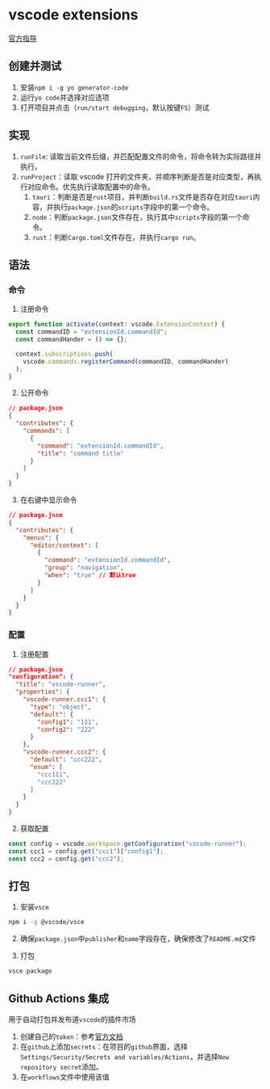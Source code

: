 # vscode extensions

[官方指导](https://code.visualstudio.com/api/get-started/your-first-extension)

## 创建并测试

1. 安装`npm i -g yo generator-code`
2. 运行`yo code`并选择对应选项
3. 打开项目并点击（`run/start debugging`，默认按键`F5`）测试

## 实现

1. `runFile`: 读取当前文件后缀，并匹配配置文件的命令，将命令转为实际路径并执行。
2. `runProject`：读取 vscode 打开的文件夹，并顺序判断是否是对应类型，再执行对应命令。优先执行读取配置中的命令。
   1. `tauri`：判断是否是`rust`项目，并判断`build.rs`文件是否存在对应`tauri`内容，并执行`package.json`的`scripts`字段中的第一个命令。
   2. `node`：判断`package.json`文件存在，执行其中`scripts`字段的第一个命令。
   3. `rust`：判断`Cargo.toml`文件存在，并执行`cargo run`。

## 语法

### 命令

1. 注册命令

```js
export function activate(context: vscode.ExtensionContext) {
  const commandID = "extensionId.commandId";
  const commandHander = () => {};

  context.subscriptions.push(
    vscode.commands.registerCommand(commandID, commandHander)
  );
}
```

2. 公开命令

```json
// package.json
{
  "contributes": {
    "commands": [
      {
        "command": "extensionId.commandId",
        "title": "command title"
      }
    ]
  }
}
```

3. 在右键中显示命令

```json
// package.json
{
  "contributes": {
    "menus": {
      "editor/context": [
        {
          "command": "extensionId.commandId",
          "group": "navigation",
          "when": "true" // 默认true
        }
      ]
    }
  }
}
```

### 配置

1. 注册配置

```json
// package.json
"configuration": {
  "title": "vscode-runner",
  "properties": {
    "vscode-runner.ccc1": {
      "type": "object",
      "default": {
        "config1": "111",
        "config2": "222"
      }
    },
    "vscode-runner.ccc2": {
      "default": "ccc222",
      "enum": [
        "ccc111",
        "ccc222"
      ]
    }
  }
}
```

2. 获取配置

```js
const config = vscode.workspace.getConfiguration("vscode-runner");
const ccc1 = config.get("ccc1")["config1"];
const ccc2 = config.get("ccc2");
```

## 打包

1. 安装`vsce`

```bash
npm i -g @vscode/vsce
```

2. 确保`package.json`中`publisher`和`name`字段存在，确保修改了`README.md`文件

3. 打包

```bash
vsce package
```

## Github Actions 集成

用于自动打包并发布道`vscode`的插件市场

1. 创建自己的`token`：参考[官方文档](https://code.visualstudio.com/api/working-with-extensions/publishing-extension#get-a-personal-access-token)
2. 在`github`上添加`secrets`：在项目的`github`界面，选择`Settings/Security/Secrets and variables/Actions`，并选择`New repository secret`添加。
3. 在`workflows`文件中使用该值
